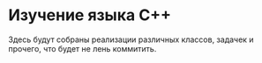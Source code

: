 # Изучение языка C++

Здесь будут собраны реализации различных классов, задачек и прочего, что будет не лень коммитить.
